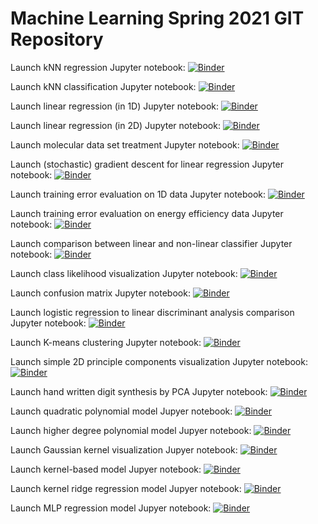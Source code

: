 # Machine Learning Spring 2021 GIT Repository

Launch kNN regression Jupyter notebook: 
[![Binder](https://mybinder.org/badge.svg)](https://mybinder.org/v2/gh/zaspel/MachineLearningSpring2021.git/main?filepath=kNN_regression.ipynb)

Launch kNN classification Jupyter notebook: 
[![Binder](https://mybinder.org/badge.svg)](https://mybinder.org/v2/gh/zaspel/MachineLearningSpring2021.git/main?filepath=kNN_classification.ipynb)

Launch linear regression (in 1D) Jupyter notebook: 
[![Binder](https://mybinder.org/badge.svg)](https://mybinder.org/v2/gh/zaspel/MachineLearningSpring2021.git/main?filepath=linear_regression_1d.ipynb)

Launch linear regression (in 2D) Jupyter notebook: 
[![Binder](https://mybinder.org/badge.svg)](https://mybinder.org/v2/gh/zaspel/MachineLearningSpring2021.git/main?filepath=linear_regression_2d.ipynb)

Launch molecular data set treatment Jupyter notebook: 
[![Binder](https://mybinder.org/badge.svg)](https://mybinder.org/v2/gh/zaspel/MachineLearningSpring2021.git/main?filepath=data_set_molecules.ipynb)

Launch (stochastic) gradient descent for linear regression Jupyter notebook: 
[![Binder](https://mybinder.org/badge.svg)](https://mybinder.org/v2/gh/zaspel/MachineLearningSpring2021.git/main?filepath=gradient_descent_linear_regression.ipynb)

Launch training error evaluation on 1D data Jupyter notebook: 
[![Binder](https://mybinder.org/badge.svg)](https://mybinder.org/v2/gh/zaspel/MachineLearningSpring2021.git/main?filepath=training_error.ipynb)

Launch training error evaluation on energy efficiency data Jupyter notebook: 
[![Binder](https://mybinder.org/badge.svg)](https://mybinder.org/v2/gh/zaspel/MachineLearningSpring2021.git/main?filepath=training_error_energy_efficiency.ipynb)

Launch comparison between linear and non-linear classifier Jupyter notebook: 
[![Binder](https://mybinder.org/badge.svg)](https://mybinder.org/v2/gh/zaspel/MachineLearningSpring2021.git/main?filepath=linear_vs_nonlinear_classification.ipynb)

Launch class likelihood visualization Jupyter notebook: 
[![Binder](https://mybinder.org/badge.svg)](https://mybinder.org/v2/gh/zaspel/MachineLearningSpring2021.git/main?filepath=class_likelihood.ipynb)

Launch confusion matrix Jupyter notebook: 
[![Binder](https://mybinder.org/badge.svg)](https://mybinder.org/v2/gh/zaspel/MachineLearningSpring2021.git/main?filepath=confusion_matrix.ipynb)

Launch logistic regression to linear discriminant analysis comparison Jupyter notebook: 
[![Binder](https://mybinder.org/badge.svg)](https://mybinder.org/v2/gh/zaspel/MachineLearningSpring2021.git/main?filepath=logistic_regression_vs_lda.ipynb)

Launch K-means clustering Jupyter notebook:
[![Binder](https://mybinder.org/badge.svg)](https://mybinder.org/v2/gh/zaspel/MachineLearningSpring2021.git/main?filepath=kMeans_clustering.ipynb)

Launch simple 2D principle components visualization Jupyter notebook:
[![Binder](https://mybinder.org/badge.svg)](https://mybinder.org/v2/gh/zaspel/MachineLearningSpring2021.git/main?filepath=PCA_principle_components_2d.ipynb)

Launch hand written digit synthesis by PCA Jupyter notebook:
[![Binder](https://mybinder.org/badge.svg)](https://mybinder.org/v2/gh/zaspel/MachineLearningSpring2021.git/main?filepath=PCA_synthesis.ipynb)

Launch quadratic polynomial model Jupyer notebook:
[![Binder](https://mybinder.org/badge.svg)](https://mybinder.org/v2/gh/zaspel/MachineLearningSpring2021.git/main?filepath=quadratic_polynomial_model_1d.ipynb)

Launch higher degree polynomial model Jupyer notebook:
[![Binder](https://mybinder.org/badge.svg)](https://mybinder.org/v2/gh/zaspel/MachineLearningSpring2021.git/main?filepath=polynomial_model_2d.ipynb)

Launch Gaussian kernel visualization Jupyer notebook:
[![Binder](https://mybinder.org/badge.svg)](https://mybinder.org/v2/gh/zaspel/MachineLearningSpring2021.git/main?filepath=gaussian_kernel.ipynb)

Launch kernel-based model Jupyer notebook:
[![Binder](https://mybinder.org/badge.svg)](https://mybinder.org/v2/gh/zaspel/MachineLearningSpring2021.git/main?filepath=kernel_regression.ipynb)

Launch kernel ridge regression model Jupyer notebook:
[![Binder](https://mybinder.org/badge.svg)](https://mybinder.org/v2/gh/zaspel/MachineLearningSpring2021.git/main?filepath=kernel_ridge_regression.ipynb)

Launch MLP regression model Jupyer notebook:
[![Binder](https://mybinder.org/badge.svg)](https://mybinder.org/v2/gh/zaspel/MachineLearningSpring2021.git/main?filepath=nn_regression.ipynb)

